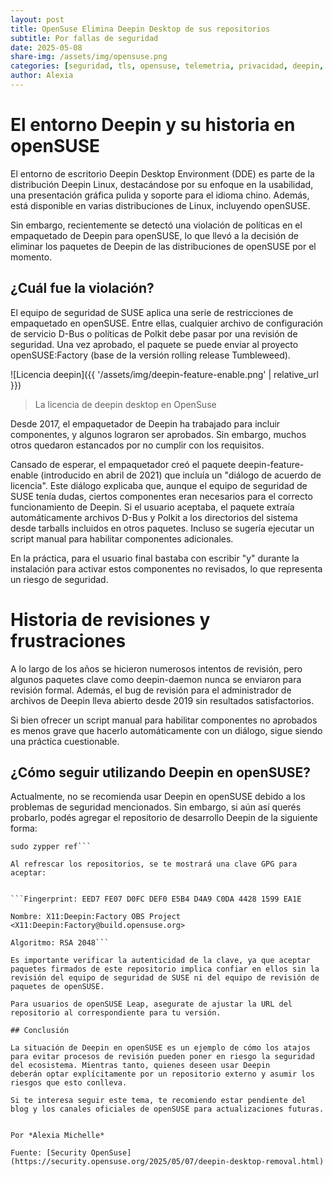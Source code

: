 ```yaml
---
layout: post
title: OpenSuse Elimina Deepin Desktop de sus repositorios
subtitle: Por fallas de seguridad
date: 2025-05-08
share-img: /assets/img/opensuse.png
categories: [seguridad, tls, opensuse, telemetria, privacidad, deepin, deepin-desktop, ciberseguridad]
author: Alexia
---
```



# El entorno Deepin y su historia en openSUSE

El entorno de escritorio Deepin Desktop Environment (DDE) es parte de la distribución Deepin Linux, destacándose por su enfoque en la usabilidad, una presentación gráfica pulida y soporte 
para el idioma chino. Además, está disponible en varias distribuciones de Linux, incluyendo openSUSE.

Sin embargo, recientemente se detectó una violación de políticas en el empaquetado de Deepin para openSUSE, lo que llevó a la decisión de eliminar los paquetes de Deepin de las 
distribuciones de openSUSE por el momento.

## ¿Cuál fue la violación?

El equipo de seguridad de SUSE aplica una serie de restricciones de empaquetado en openSUSE. Entre ellas, cualquier archivo de configuración de servicio D-Bus o políticas de Polkit debe pasar 
por una revisión de seguridad. Una vez aprobado, el paquete se puede enviar al proyecto openSUSE:Factory (base de la versión rolling release Tumbleweed).

![Licencia deepin]({{ '/assets/img/deepin-feature-enable.png' | relative_url }})
> La licencia de deepin desktop en OpenSuse

Desde 2017, el empaquetador de Deepin ha trabajado para incluir componentes, y algunos lograron ser aprobados. Sin embargo, muchos otros quedaron estancados por no cumplir con los requisitos.

Cansado de esperar, el empaquetador creó el paquete deepin-feature-enable (introducido en abril de 2021) que incluía un "diálogo de acuerdo de licencia". Este diálogo explicaba que, aunque 
el equipo de seguridad de SUSE tenía dudas, ciertos componentes eran necesarios para el correcto funcionamiento de Deepin. Si el usuario aceptaba, el paquete extraía automáticamente archivos 
D-Bus y Polkit a los directorios del sistema desde tarballs incluidos en otros paquetes. Incluso se sugería ejecutar un script manual para habilitar componentes adicionales.

En la práctica, para el usuario final bastaba con escribir "y" durante la instalación para activar estos componentes no revisados, lo que representa un riesgo de seguridad.

# Historia de revisiones y frustraciones

A lo largo de los años se hicieron numerosos intentos de revisión, pero algunos paquetes clave como deepin-daemon nunca se enviaron para revisión formal. Además, el bug de revisión para el 
administrador de archivos de Deepin lleva abierto desde 2019 sin resultados satisfactorios.

Si bien ofrecer un script manual para habilitar componentes no aprobados es menos grave que hacerlo automáticamente con un diálogo, sigue siendo una práctica cuestionable.

## ¿Cómo seguir utilizando Deepin en openSUSE?

Actualmente, no se recomienda usar Deepin en openSUSE debido a los problemas de seguridad mencionados. Sin embargo, si aún así querés probarlo, podés agregar el repositorio de desarrollo Deepin de 
la siguiente forma:

```sudo zypper ar https://download.opensuse.org/repositories/X11:/Deepin:/Factory/openSUSE_Tumbleweed deepin-factory
sudo zypper ref```

Al refrescar los repositorios, se te mostrará una clave GPG para aceptar:


```Fingerprint: EED7 FE07 D0FC DEF0 E5B4 D4A9 C0DA 4428 1599 EA1E

Nombre: X11:Deepin:Factory OBS Project <X11:Deepin:Factory@build.opensuse.org>

Algoritmo: RSA 2048```

Es importante verificar la autenticidad de la clave, ya que aceptar paquetes firmados de este repositorio implica confiar en ellos sin la revisión del equipo de seguridad de SUSE ni del equipo de revisión de paquetes de openSUSE.

Para usuarios de openSUSE Leap, asegurate de ajustar la URL del repositorio al correspondiente para tu versión.

## Conclusión

La situación de Deepin en openSUSE es un ejemplo de cómo los atajos para evitar procesos de revisión pueden poner en riesgo la seguridad del ecosistema. Mientras tanto, quienes deseen usar Deepin 
deberán optar explícitamente por un repositorio externo y asumir los riesgos que esto conlleva.

Si te interesa seguir este tema, te recomiendo estar pendiente del blog y los canales oficiales de openSUSE para actualizaciones futuras.


Por *Alexia Michelle*

Fuente: [Security OpenSuse](https://security.opensuse.org/2025/05/07/deepin-desktop-removal.html)
